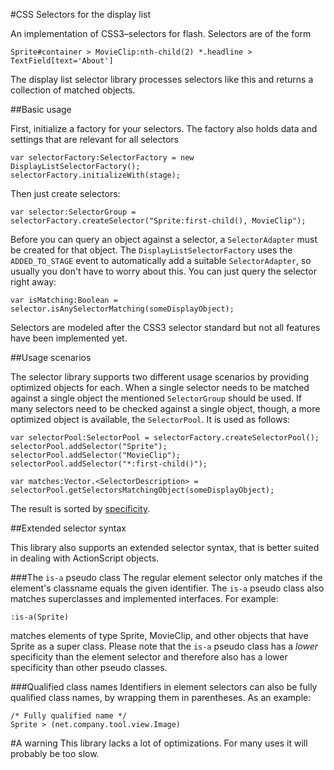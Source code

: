 
#CSS Selectors for the display list

An implementation of CSS3–selectors for flash. Selectors are
of the form

    Sprite#container > MovieClip:nth-child(2) *.headline > TextField[text='About']

The display list selector library processes selectors like this and returns a collection
of matched objects.



##Basic usage

First, initialize a factory for your selectors. The factory also holds data and settings that are relevant
for all selectors

    var selectorFactory:SelectorFactory = new DisplayListSelectorFactory();
    selectorFactory.initializeWith(stage);

Then just create selectors:

    var selector:SelectorGroup = selectorFactory.createSelector("Sprite:first-child(), MovieClip");

Before you can query an object against a selector, a `SelectorAdapter` must be created for that object. 
The `DisplayListSelectorFactory` uses the `ADDED_TO_STAGE` event to automatically add a suitable `SelectorAdapter`,
so usually you don't have to worry about this. You can just query the selector right away:

    var isMatching:Boolean = selector.isAnySelectorMatching(someDisplayObject);

Selectors are modeled after the CSS3 selector standard but not all features have been implemented
yet.


##Usage scenarios

The selector library supports two different usage scenarios by providing optimized objects for each. When
a single selector needs to be matched against a single object the mentioned `SelectorGroup` should be used.
If many selectors need to be checked against a single object, though, a more optimized object is available, the
`SelectorPool`. It is used as follows:

    var selectorPool:SelectorPool = selectorFactory.createSelectorPool();
    selectorPool.addSelector("Sprite");
    selectorPool.addSelector("MovieClip");
    selectorPool.addSelector("*:first-child()");

    var matches:Vector.<SelectorDescription> = selectorPool.getSelectorsMatchingObject(someDisplayObject);

The result is sorted by [specificity](http://www.w3.org/TR/selectors/#specificity).


##Extended selector syntax

This library also supports an extended selector syntax, that is better suited in dealing with ActionScript objects.


###The `is-a` pseudo class
The regular element selector only matches if the element's classname equals the given identifier.
The `is-a` pseudo class also matches superclasses and implemented interfaces. For example:

    :is-a(Sprite)

matches elements of type Sprite, MovieClip, and other objects that have Sprite as a super class.
Please note that the `is-a` pseudo class has a *lower* specificity than the element selector 
and therefore also has a lower specificity than other pseudo classes.


###Qualified class names
Identifiers in element selectors can also be fully qualified class names, by wrapping them
in parentheses. As an example: 

    /* Fully qualified name */
    Sprite > (net.company.tool.view.Image)


#A warning
This library lacks a lot of optimizations. For many uses it will probably be too slow.
